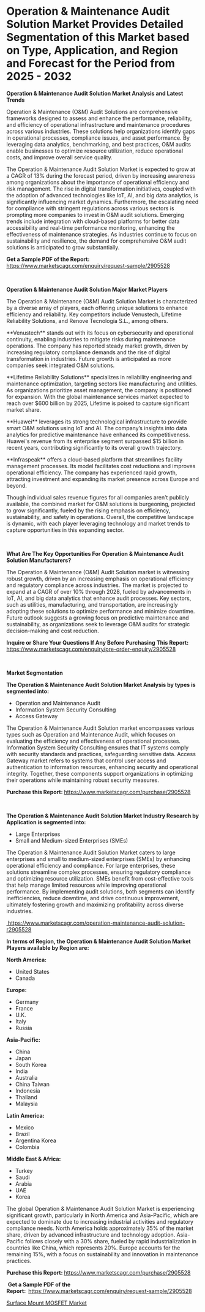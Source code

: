 <p><h1>Operation & Maintenance Audit Solution Market Provides Detailed Segmentation of this Market based on Type, Application, and Region and Forecast for the Period from 2025 - 2032</h1></p><p><strong>Operation & Maintenance Audit Solution Market Analysis and Latest Trends</strong></p>
<p><p>Operation & Maintenance (O&M) Audit Solutions are comprehensive frameworks designed to assess and enhance the performance, reliability, and efficiency of operational infrastructure and maintenance procedures across various industries. These solutions help organizations identify gaps in operational processes, compliance issues, and asset performance. By leveraging data analytics, benchmarking, and best practices, O&M audits enable businesses to optimize resource utilization, reduce operational costs, and improve overall service quality.</p><p>The Operation & Maintenance Audit Solution Market is expected to grow at a CAGR of 13% during the forecast period, driven by increasing awareness among organizations about the importance of operational efficiency and risk management. The rise in digital transformation initiatives, coupled with the adoption of advanced technologies like IoT, AI, and big data analytics, is significantly influencing market dynamics. Furthermore, the escalating need for compliance with stringent regulations across various sectors is prompting more companies to invest in O&M audit solutions. Emerging trends include integration with cloud-based platforms for better data accessibility and real-time performance monitoring, enhancing the effectiveness of maintenance strategies. As industries continue to focus on sustainability and resilience, the demand for comprehensive O&M audit solutions is anticipated to grow substantially.</p></p>
<p><strong>Get a Sample PDF of the Report:&nbsp;</strong> <a href="https://www.marketscagr.com/enquiry/request-sample/2905528?utm_campaign=2946&utm_medium=2&utm_source=Github&utm_content=ia&utm_term=12032025&utm_id=operation-maintenance-audit-solution">https://www.marketscagr.com/enquiry/request-sample/2905528</a></p>
<p>&nbsp;</p>
<p><strong>Operation & Maintenance Audit Solution Major Market Players</strong></p>
<p><p>The Operation & Maintenance (O&M) Audit Solution Market is characterized by a diverse array of players, each offering unique solutions to enhance efficiency and reliability. Key competitors include Venustech, Lifetime Reliability Solutions, and Renove Tecnología S.L., among others.</p><p>**Venustech** stands out with its focus on cybersecurity and operational continuity, enabling industries to mitigate risks during maintenance operations. The company has reported steady market growth, driven by increasing regulatory compliance demands and the rise of digital transformation in industries. Future growth is anticipated as more companies seek integrated O&M solutions.</p><p>**Lifetime Reliability Solutions** specializes in reliability engineering and maintenance optimization, targeting sectors like manufacturing and utilities. As organizations prioritize asset management, the company is positioned for expansion. With the global maintenance services market expected to reach over $600 billion by 2025, Lifetime is poised to capture significant market share.</p><p>**Huawei** leverages its strong technological infrastructure to provide smart O&M solutions using IoT and AI. The company’s insights into data analytics for predictive maintenance have enhanced its competitiveness. Huawei's revenue from its enterprise segment surpassed $15 billion in recent years, contributing significantly to its overall growth trajectory.</p><p>**Infraspeak** offers a cloud-based platform that streamlines facility management processes. Its model facilitates cost reductions and improves operational efficiency. The company has experienced rapid growth, attracting investment and expanding its market presence across Europe and beyond.</p><p>Though individual sales revenue figures for all companies aren’t publicly available, the combined market for O&M solutions is burgeoning, projected to grow significantly, fueled by the rising emphasis on efficiency, sustainability, and safety in operations. Overall, the competitive landscape is dynamic, with each player leveraging technology and market trends to capture opportunities in this expanding sector.</p></p>
<p>&nbsp;</p>
<p><strong>What Are The Key Opportunities For Operation & Maintenance Audit Solution Manufacturers?</strong></p>
<p><p>The Operation & Maintenance (O&M) Audit Solution market is witnessing robust growth, driven by an increasing emphasis on operational efficiency and regulatory compliance across industries. The market is projected to expand at a CAGR of over 10% through 2028, fueled by advancements in IoT, AI, and big data analytics that enhance audit processes. Key sectors, such as utilities, manufacturing, and transportation, are increasingly adopting these solutions to optimize performance and minimize downtime. Future outlook suggests a growing focus on predictive maintenance and sustainability, as organizations seek to leverage O&M audits for strategic decision-making and cost reduction.</p></p>
<p><strong>Inquire or Share Your Questions If Any Before Purchasing This Report:</strong> <a href="https://www.marketscagr.com/enquiry/pre-order-enquiry/2905528?utm_campaign=2946&utm_medium=2&utm_source=Github&utm_content=ia&utm_term=12032025&utm_id=operation-maintenance-audit-solution">https://www.marketscagr.com/enquiry/pre-order-enquiry/2905528</a></p>
<p>&nbsp;</p>
<p><strong>Market Segmentation</strong></p>
<p><strong>The Operation & Maintenance Audit Solution Market Analysis by types is segmented into:</strong></p>
<p><ul><li>Operation and Maintenance Audit</li><li>Information System Security Consulting</li><li>Access Gateway</li></ul></p>
<p><p>The Operation & Maintenance Audit Solution market encompasses various types such as Operation and Maintenance Audit, which focuses on evaluating the efficiency and effectiveness of operational processes. Information System Security Consulting ensures that IT systems comply with security standards and practices, safeguarding sensitive data. Access Gateway market refers to systems that control user access and authentication to information resources, enhancing security and operational integrity. Together, these components support organizations in optimizing their operations while maintaining robust security measures.</p></p>
<p><strong>Purchase this Report:&nbsp;</strong><a href="https://www.marketscagr.com/purchase/2905528?utm_campaign=2946&utm_medium=2&utm_source=Github&utm_content=ia&utm_term=12032025&utm_id=operation-maintenance-audit-solution">https://www.marketscagr.com/purchase/2905528</a></p>
<p>&nbsp;</p>
<p><strong>The Operation & Maintenance Audit Solution Market Industry Research by Application is segmented into:</strong></p>
<p><ul><li>Large Enterprises</li><li>Small and Medium-sized Enterprises (SMEs)</li></ul></p>
<p><p>The Operation & Maintenance Audit Solution Market caters to large enterprises and small to medium-sized enterprises (SMEs) by enhancing operational efficiency and compliance. For large enterprises, these solutions streamline complex processes, ensuring regulatory compliance and optimizing resource utilization. SMEs benefit from cost-effective tools that help manage limited resources while improving operational performance. By implementing audit solutions, both segments can identify inefficiencies, reduce downtime, and drive continuous improvement, ultimately fostering growth and maximizing profitability across diverse industries.</p></p>
<p><a href="https://www.marketscagr.com/operation-maintenance-audit-solution-r2905528?utm_campaign=2946&utm_medium=2&utm_source=Github&utm_content=ia&utm_term=12032025&utm_id=operation-maintenance-audit-solution">&nbsp;https://www.marketscagr.com/operation-maintenance-audit-solution-r2905528</a></p>
<p><strong>In terms of Region, the Operation & Maintenance Audit Solution Market Players available by Region are:</strong></p>
<p>
    <p> <strong> North America: </strong>
        <ul>
            <li>United States</li>
            <li>Canada</li>
        </ul>
        </p> 
    <p> <strong> Europe: </strong>
        <ul>
            <li>Germany</li>
            <li>France</li>
            <li>U.K.</li>
            <li>Italy</li>
            <li>Russia</li>
        </ul>
        </p> 
    <p> <strong> Asia-Pacific: </strong>
        <ul>
            <li>China</li>
            <li>Japan</li>
            <li>South Korea</li>
            <li>India</li>
            <li>Australia</li>
            <li>China Taiwan</li>
            <li>Indonesia</li>
            <li>Thailand</li>
            <li>Malaysia</li>
        </ul>
        </p> 
    <p> <strong> Latin America: </strong>
        <ul>
            <li>Mexico</li>
            <li>Brazil</li>
            <li>Argentina Korea</li>
            <li>Colombia</li>
        </ul>
        </p> 
    <p> <strong> Middle East & Africa: </strong>
        <ul>
            <li>Turkey</li>
            <li>Saudi</li>
            <li>Arabia</li>
            <li>UAE</li>
            <li>Korea</li>
        </ul>
    </p>
    </p>
<p><p>The global Operation & Maintenance Audit Solution Market is experiencing significant growth, particularly in North America and Asia-Pacific, which are expected to dominate due to increasing industrial activities and regulatory compliance needs. North America holds approximately 35% of the market share, driven by advanced infrastructure and technology adoption. Asia-Pacific follows closely with a 30% share, fueled by rapid industrialization in countries like China, which represents 20%. Europe accounts for the remaining 15%, with a focus on sustainability and innovation in maintenance practices.</p></p>
<p><strong>Purchase this Report: </strong><a href="https://www.marketscagr.com/purchase/2905528?utm_campaign=2946&utm_medium=2&utm_source=Github&utm_content=ia&utm_term=12032025&utm_id=operation-maintenance-audit-solution">https://www.marketscagr.com/purchase/2905528</a></p>
<p>&nbsp;<strong>Get a Sample PDF of the Report:&nbsp;&nbsp;</strong><a href="https://www.marketscagr.com/enquiry/request-sample/2905528?utm_campaign=2946&utm_medium=2&utm_source=Github&utm_content=ia&utm_term=12032025&utm_id=operation-maintenance-audit-solution">https://www.marketscagr.com/enquiry/request-sample/2905528</a></p>
<p><strong></strong></p>
<p><p><a href="https://github.com/akalaihaude/Market-Research-Report-List-1/blob/main/surface-mount-mosfet-market.md?utm_campaign=2946&utm_medium=2&utm_source=Github&utm_content=ia&utm_term=12032025&utm_id=operation-maintenance-audit-solution">Surface Mount MOSFET Market</a></p></p>